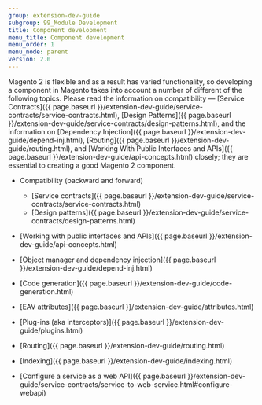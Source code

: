 ```yaml
---
group: extension-dev-guide
subgroup: 99_Module Development
title: Component development
menu_title: Component development
menu_order: 1
menu_node: parent
version: 2.0
---
```


Magento 2 is flexible and as a result has varied functionality, so developing a component in Magento takes into account a number of different of the following topics. Please read the information on compatibility &#8212; [Service Contracts]({{ page.baseurl }}/extension-dev-guide/service-contracts/service-contracts.html), [Design Patterns]({{ page.baseurl }}/extension-dev-guide/service-contracts/design-patterns.html), and the information on [Dependency Injection]({{ page.baseurl }}/extension-dev-guide/depend-inj.html), [Routing]({{ page.baseurl }}/extension-dev-guide/routing.html), and [Working With Public Interfaces and APIs]({{ page.baseurl }}/extension-dev-guide/api-concepts.html) closely; they are essential to creating a good Magento 2 component.



* Compatibility (backward and forward)
   * [Service contracts]({{ page.baseurl }}/extension-dev-guide/service-contracts/service-contracts.html)
   * [Design patterns]({{ page.baseurl }}/extension-dev-guide/service-contracts/design-patterns.html)

* [Working with public interfaces and APIs]({{ page.baseurl }}/extension-dev-guide/api-concepts.html)
* [Object manager and dependency injection]({{ page.baseurl }}/extension-dev-guide/depend-inj.html)
* [Code generation]({{ page.baseurl }}/extension-dev-guide/code-generation.html)
* [EAV attributes]({{ page.baseurl }}/extension-dev-guide/attributes.html)
* [Plug-ins (aka interceptors)]({{ page.baseurl }}/extension-dev-guide/plugins.html)
* [Routing]({{ page.baseurl }}/extension-dev-guide/routing.html)
* [Indexing]({{ page.baseurl }}/extension-dev-guide/indexing.html)
* [Configure a service as a web API]({{ page.baseurl }}/extension-dev-guide/service-contracts/service-to-web-service.html#configure-webapi)
